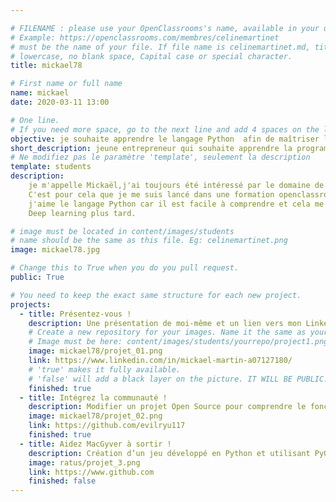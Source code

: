 ```yaml
---

# FILENAME : please use your OpenClassrooms's name, available in your url.
# Example: https://openclassrooms.com/membres/celinemartinet
# must be the name of your file. If file name is celinemartinet.md, title is celinemartinet.
# lowercase, no blank space, Capital case or special character.
title: mickael78

# First name or full name
name: mickael
date: 2020-03-11 13:00

# One line.
# If you need more space, go to the next line and add 4 spaces on the left, as in 'description'.
objective: je souhaite apprendre le langage Python  afin de maîtriser le Deep learning.
short_description: jeune entrepreneur qui souhaite apprendre la programmation
# Ne modifiez pas le paramètre 'template', seulement la description
template: students
description:
    je m'appelle Mickaël,j'ai toujours été intéressé par le domaine de l'informatique.
    C'est pour cela que je me suis lancé dans une formation openclassroom afin d'apprendre le langage Python
    j'aime le langage Python car il est facile à comprendre et cela me permettra d'aborder une formation de 
    Deep learning plus tard.

# image must be located in content/images/students
# name should be the same as this file. Eg: celinemartinet.png
image: mickael78.jpg

# Change this to True when you do you pull request.
public: True

# You need to keep the exact same structure for each new project.
projects:
  - title: Présentez-vous !
    description: Une présentation de moi-même et un lien vers mon LinkedIn.
    # Create a new repository for your images. Name it the same as your nickname and profile picture.
    # Image must be here: content/images/students/yourrepo/project1.png
    image: mickael78/projet_01.png
    link: https://www.linkedin.com/in/mickael-martin-a07127180/
    # 'true' makes it fully available.
    # 'false' will add a black layer on the picture. IT WILL BE PUBLIC!
    finished: true
  - title: Intégrez la communauté !
    description: Modifier un projet Open Source pour comprendre le fonctionnement de Git, de Github et des pull requests. 
    image: mickael78/projet_02.png
    link: https://github.com/evilryu117
    finished: true
  - title: Aidez MacGyver à sortir !
    description: Création d’un jeu développé en Python et utilisant PyGame.
    image: ratus/projet_3.png
    link: https://www.github.com
    finished: false
---
```

